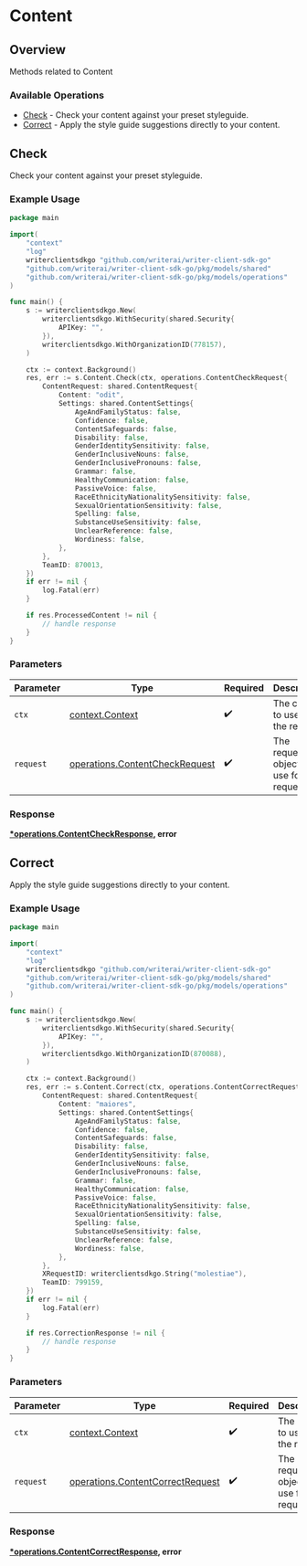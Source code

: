 # Content

## Overview

Methods related to Content

### Available Operations

* [Check](#check) - Check your content against your preset styleguide.
* [Correct](#correct) - Apply the style guide suggestions directly to your content.

## Check

Check your content against your preset styleguide.

### Example Usage

```go
package main

import(
	"context"
	"log"
	writerclientsdkgo "github.com/writerai/writer-client-sdk-go"
	"github.com/writerai/writer-client-sdk-go/pkg/models/shared"
	"github.com/writerai/writer-client-sdk-go/pkg/models/operations"
)

func main() {
    s := writerclientsdkgo.New(
        writerclientsdkgo.WithSecurity(shared.Security{
            APIKey: "",
        }),
        writerclientsdkgo.WithOrganizationID(778157),
    )

    ctx := context.Background()
    res, err := s.Content.Check(ctx, operations.ContentCheckRequest{
        ContentRequest: shared.ContentRequest{
            Content: "odit",
            Settings: shared.ContentSettings{
                AgeAndFamilyStatus: false,
                Confidence: false,
                ContentSafeguards: false,
                Disability: false,
                GenderIdentitySensitivity: false,
                GenderInclusiveNouns: false,
                GenderInclusivePronouns: false,
                Grammar: false,
                HealthyCommunication: false,
                PassiveVoice: false,
                RaceEthnicityNationalitySensitivity: false,
                SexualOrientationSensitivity: false,
                Spelling: false,
                SubstanceUseSensitivity: false,
                UnclearReference: false,
                Wordiness: false,
            },
        },
        TeamID: 870013,
    })
    if err != nil {
        log.Fatal(err)
    }

    if res.ProcessedContent != nil {
        // handle response
    }
}
```

### Parameters

| Parameter                                                                        | Type                                                                             | Required                                                                         | Description                                                                      |
| -------------------------------------------------------------------------------- | -------------------------------------------------------------------------------- | -------------------------------------------------------------------------------- | -------------------------------------------------------------------------------- |
| `ctx`                                                                            | [context.Context](https://pkg.go.dev/context#Context)                            | :heavy_check_mark:                                                               | The context to use for the request.                                              |
| `request`                                                                        | [operations.ContentCheckRequest](../../models/operations/contentcheckrequest.md) | :heavy_check_mark:                                                               | The request object to use for the request.                                       |


### Response

**[*operations.ContentCheckResponse](../../models/operations/contentcheckresponse.md), error**


## Correct

Apply the style guide suggestions directly to your content.

### Example Usage

```go
package main

import(
	"context"
	"log"
	writerclientsdkgo "github.com/writerai/writer-client-sdk-go"
	"github.com/writerai/writer-client-sdk-go/pkg/models/shared"
	"github.com/writerai/writer-client-sdk-go/pkg/models/operations"
)

func main() {
    s := writerclientsdkgo.New(
        writerclientsdkgo.WithSecurity(shared.Security{
            APIKey: "",
        }),
        writerclientsdkgo.WithOrganizationID(870088),
    )

    ctx := context.Background()
    res, err := s.Content.Correct(ctx, operations.ContentCorrectRequest{
        ContentRequest: shared.ContentRequest{
            Content: "maiores",
            Settings: shared.ContentSettings{
                AgeAndFamilyStatus: false,
                Confidence: false,
                ContentSafeguards: false,
                Disability: false,
                GenderIdentitySensitivity: false,
                GenderInclusiveNouns: false,
                GenderInclusivePronouns: false,
                Grammar: false,
                HealthyCommunication: false,
                PassiveVoice: false,
                RaceEthnicityNationalitySensitivity: false,
                SexualOrientationSensitivity: false,
                Spelling: false,
                SubstanceUseSensitivity: false,
                UnclearReference: false,
                Wordiness: false,
            },
        },
        XRequestID: writerclientsdkgo.String("molestiae"),
        TeamID: 799159,
    })
    if err != nil {
        log.Fatal(err)
    }

    if res.CorrectionResponse != nil {
        // handle response
    }
}
```

### Parameters

| Parameter                                                                            | Type                                                                                 | Required                                                                             | Description                                                                          |
| ------------------------------------------------------------------------------------ | ------------------------------------------------------------------------------------ | ------------------------------------------------------------------------------------ | ------------------------------------------------------------------------------------ |
| `ctx`                                                                                | [context.Context](https://pkg.go.dev/context#Context)                                | :heavy_check_mark:                                                                   | The context to use for the request.                                                  |
| `request`                                                                            | [operations.ContentCorrectRequest](../../models/operations/contentcorrectrequest.md) | :heavy_check_mark:                                                                   | The request object to use for the request.                                           |


### Response

**[*operations.ContentCorrectResponse](../../models/operations/contentcorrectresponse.md), error**

